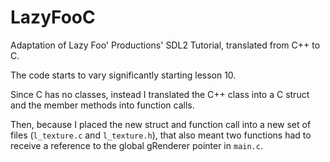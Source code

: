 # LazyFooC
Adaptation of Lazy Foo' Productions' SDL2 Tutorial, translated from C++ to C.

The code starts to vary significantly starting lesson 10.

Since C has no classes, instead I translated the C++ class into a C struct and the member methods into function calls.

Then, because I placed the new struct and function call into a new set of files (`l_texture.c` and `l_texture.h`), that also meant two functions had to receive a reference to the global gRenderer pointer in `main.c`.